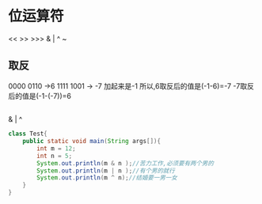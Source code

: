 # 位运算符
<< >> >>> & | ^ ~ 
## 取反
0000 0110 ->6
1111 1001 -> -7
加起来是-1
所以,6取反后的值是(-1-6)=-7
-7取反后的值是(-1-(-7))=6

##
&
|
^
```java
class Test{
    public static void main(String args[]){
        int m = 12;
        int n = 5;
        System.out.println(m & n );//苦力工作,必须要有两个男的
        System.out.println(m | n );//有个男的就行
        System.out.println(m ^ n);//结婚要一男一女
    }
}
```